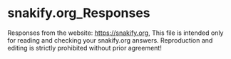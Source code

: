 # snakify.org_Responses
Responses from the website: https://snakify.org, 
This file is intended only for reading and checking your snakify.org answers. Reproduction and editing is strictly prohibited without prior agreement!
